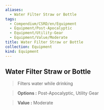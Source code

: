 ```yaml
---
aliases:
  - Water Filter Straw or Bottle
tags:
  - Compendium/CSRD/en/Equipment
  - Equipment/Post-Apocalyptic
  - Equipment/Utility-Gear
  - Equipment/Value/Moderate
title: Water Filter Straw or Bottle
collection: Equipment
kind: Equipment
---
```

## Water Filter Straw or Bottle    
    
>Filters water while drinking    
> **Options :** Post-Apocalyptic, Utility Gear    
> **Value :** Moderate